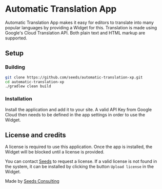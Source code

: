 # Automatic Translation App

Automatic Translation App makes it easy for editors to translate into many popular languages by providing a Widget for this. Translation is made using Google's Cloud Translation API. Both plain text and HTML markup are supported. 

## Setup
### Building

```bash
git clone https://github.com/seeds/automatic-translation-xp.git
cd automatic-translation-xp
./gradlew clean build
```

### Installation

Install the application and add it to your site. A valid API Key from Google Cloud then needs to be defined in the app settings in order to use the Widget.

## License and credits

A license is required to use this application. Once the app is installed, the Widget will be blocked until a license is provided.

You can contact [Seeds](https://www.seeds.no/) to request a license. If a valid license is not found in the system, it can be installed by clicking the button `Upload license` in the Widget.

Made by [Seeds Consulting](https://seeds.no)







